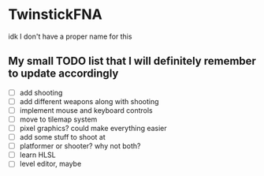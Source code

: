 # TwinstickFNA
 idk I don't have a proper name for this
 

## My small TODO list that I will definitely remember to update accordingly
 - [ ] add shooting
 - [ ] add different weapons along with shooting
 - [ ] implement mouse and keyboard controls
 - [ ] move to tilemap system
 - [ ] pixel graphics? could make everything easier
 - [ ] add some stuff to shoot at
 - [ ] platformer or shooter? why not both?
 - [ ] learn HLSL
 - [ ] level editor, maybe
